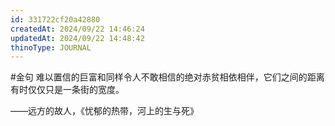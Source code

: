 ```yaml
---
id: 331722cf20a42880
createdAt: 2024/09/22 14:46:24
updatedAt: 2024/09/22 14:48:42
thinoType: JOURNAL
---
```

#金句 难以置信的巨富和同样令人不敢相信的绝对赤贫相依相伴，它们之间的距离有时仅仅只是一条街的宽度。

——远方的故人，《忧郁的热带，河上的生与死》